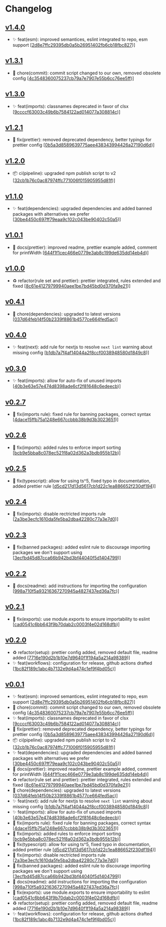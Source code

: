 # Changelog


## [v1.4.0](https://github.com/sladg/eslint-config-base/compare/v1.3.1...v1.4.0)

* ✨ feat(esm): improved semantices, eslint integrated to repo, esm support [[2d8e7ffc29395db0a5b26951402fb6cb18fbc827](https://github.com/sladg/eslint-config-base/commit/2d8e7ffc29395db0a5b26951402fb6cb18fbc827))]


## [v1.3.1](https://github.com/sladg/eslint-config-base/compare/v1.3.0...v1.3.1)

* 🧹 chore(commit): commit script changed to our own, removed obsolete config [[4c3548360075237cb79a7e7907e55b6cc76ee5ff](https://github.com/sladg/eslint-config-base/commit/4c3548360075237cb79a7e7907e55b6cc76ee5ff))]


## [v1.3.0](https://github.com/sladg/eslint-config-base/compare/v1.2.1...v1.3.0)

* ✨ feat(imports): classnames deprecated in favor of clsx [[9ccccf63003c49b6b7584122ad014077a308814c](https://github.com/sladg/eslint-config-base/commit/9ccccf63003c49b6b7584122ad014077a308814c))]


## [v1.2.1](https://github.com/sladg/eslint-config-base/compare/v1.2.0...v1.2.1)

* 🐛 fix(prettier): removed deprecated dependency, better typings for prettier config [[0b5a3d8589639775aee438343994426a27190d6d](https://github.com/sladg/eslint-config-base/commit/0b5a3d8589639775aee438343994426a27190d6d))]


## [v1.2.0](https://github.com/sladg/eslint-config-base/compare/v1.1.0...v1.2.0)

* 📦 ci(pipeline): upgraded npm publish script to v2 [[32cb1b76c0ac87974ffc771006f015905955d81f](https://github.com/sladg/eslint-config-base/commit/32cb1b76c0ac87974ffc771006f015905955d81f))]


## [v1.1.0](https://github.com/sladg/eslint-config-base/compare/v1.0.1...v1.1.0)

* ✨ feat(dependencies): upgraded dependencies and added banned packages with alternatives we prefer [[30be4450c697ff79eaa9c102c043be90402c50a5](https://github.com/sladg/eslint-config-base/commit/30be4450c697ff79eaa9c102c043be90402c50a5))]


## [v1.0.1](https://github.com/sladg/eslint-config-base/compare/v1.0.0...v1.0.1)

* 📝 docs(prettier): improved readme, prettier example added, comment for printWidth [[644f1f1cec466e0779e3ab8c199de635dd14eb4d](https://github.com/sladg/eslint-config-base/commit/644f1f1cec466e0779e3ab8c199de635dd14eb4d))]


## [v1.0.0](https://github.com/sladg/eslint-config-base/compare/v0.4.1...v1.0.0)

* ♻️ refactor(rule set and prettier): prettier integrated, rules extended and fixed [[8c61e41279799940aee1be7bd45bd0d370fa9e21](https://github.com/sladg/eslint-config-base/commit/8c61e41279799940aee1be7bd45bd0d370fa9e21))]


## [v0.4.1](https://github.com/sladg/eslint-config-base/compare/v0.4.0...v0.4.1)

* 🧹 chore(dependencies): upgraded to latest versions [[037d64feb14f50b2339f8861b4577ce664fed5ac](https://github.com/sladg/eslint-config-base/commit/037d64feb14f50b2339f8861b4577ce664fed5ac))]


## [v0.4.0](https://github.com/sladg/eslint-config-base/compare/v0.3.0...v0.4.0)

* ✨ feat(next): add rule for nextjs to resolve `next lint` warning about missing config [[b1db7a7f4af14044a2f8ccf0038948580d1849c8](https://github.com/sladg/eslint-config-base/commit/b1db7a7f4af14044a2f8ccf0038948580d1849c8))]


## [v0.3.0](https://github.com/sladg/eslint-config-base/compare/v0.2.7...v0.3.0)

* ✨ feat(imports): allow for auto-fix of unused imports [[40b3e63e57e474d8398ade6cf2f81648c6edeecb](https://github.com/sladg/eslint-config-base/commit/40b3e63e57e474d8398ade6cf2f81648c6edeecb))]


## [v0.2.7](https://github.com/sladg/eslint-config-base/compare/v0.2.6...v0.2.7)

* 🐛 fix(imports rule): fixed rule for banning packages, correct syntax [[4dace15ffb75a1248e667ccbbb38b9d3b3023651](https://github.com/sladg/eslint-config-base/commit/4dace15ffb75a1248e667ccbbb38b9d3b3023651))]


## [v0.2.6](https://github.com/sladg/eslint-config-base/compare/v0.2.5...v0.2.6)

* 🐛 fix(imports): added rules to enforce import sorting [[bcb9e5bba8c078ec521f8a02d362a3bdb955b12b](https://github.com/sladg/eslint-config-base/commit/bcb9e5bba8c078ec521f8a02d362a3bdb955b12b))]


## [v0.2.5](https://github.com/sladg/eslint-config-base/compare/v0.2.4...v0.2.5)

* 🐛 fix(typescript): allow for using ts^5, fixed typo in documentation, added prettier rule [[d5cd217d13d5617cb1d22c1ea886652f230df194](https://github.com/sladg/eslint-config-base/commit/d5cd217d13d5617cb1d22c1ea886652f230df194))]


## [v0.2.4](https://github.com/sladg/eslint-config-base/compare/v0.2.3...v0.2.4)

* 🐛 fix(imports): disable rectricted imports rule [[2a3be3ecfc1610da5fe5ba2dba42280c77a3e7d0](https://github.com/sladg/eslint-config-base/commit/2a3be3ecfc1610da5fe5ba2dba42280c77a3e7d0))]


## [v0.2.3](https://github.com/sladg/eslint-config-base/compare/v0.2.2...v0.2.3)

* 🐛 fix(banned packages): added eslint rule to discourage importing packages we don't support using [[3ecfbd45d87cca66b942bd3bf44040f5d1404799](https://github.com/sladg/eslint-config-base/commit/3ecfbd45d87cca66b942bd3bf44040f5d1404799))]


## [v0.2.2](https://github.com/sladg/eslint-config-base/compare/v0.2.1...v0.2.2)

* 📝 docs(readme): add instructions for importing the configuration [[998a710f5a93216367270945a4827437ed36a7fc](https://github.com/sladg/eslint-config-base/commit/998a710f5a93216367270945a4827437ed36a7fc))]


## [v0.2.1](https://github.com/sladg/eslint-config-base/compare/v0.2.0...v0.2.1)

* 🐛 fix(exports): use module.exports to ensure importability to eslint [[cad0541c6bb643f9b70dab2c0003f4e02d168dfb](https://github.com/sladg/eslint-config-base/commit/cad0541c6bb643f9b70dab2c0003f4e02d168dfb))]


## [v0.2.0](https://github.com/sladg/eslint-config-base/compare/v0.0.1...v0.2.0)

* ♻️ refactor(setup): prettier config added, removed default file, readme added [[7716e190d2b1b10e7d9640f1f194a5a214a98389](https://github.com/sladg/eslint-config-base/commit/7716e190d2b1b10e7d9640f1f194a5a214a98389))]
* ✨ feat(workflows): configuration for release, github actions drafted [[1bc82f189c1abc4b7132e9d4a474c1ef9f4bd05c](https://github.com/sladg/eslint-config-base/commit/1bc82f189c1abc4b7132e9d4a474c1ef9f4bd05c))]


## [v0.0.1](https://github.com/sladg/eslint-config-base/compare/v0.0.1)

* ✨ feat(esm): improved semantices, eslint integrated to repo, esm support [[2d8e7ffc29395db0a5b26951402fb6cb18fbc827](https://github.com/sladg/eslint-config-base/commit/2d8e7ffc29395db0a5b26951402fb6cb18fbc827))]
* 🧹 chore(commit): commit script changed to our own, removed obsolete config [[4c3548360075237cb79a7e7907e55b6cc76ee5ff](https://github.com/sladg/eslint-config-base/commit/4c3548360075237cb79a7e7907e55b6cc76ee5ff))]
* ✨ feat(imports): classnames deprecated in favor of clsx [[9ccccf63003c49b6b7584122ad014077a308814c](https://github.com/sladg/eslint-config-base/commit/9ccccf63003c49b6b7584122ad014077a308814c))]
* 🐛 fix(prettier): removed deprecated dependency, better typings for prettier config [[0b5a3d8589639775aee438343994426a27190d6d](https://github.com/sladg/eslint-config-base/commit/0b5a3d8589639775aee438343994426a27190d6d))]
* 📦 ci(pipeline): upgraded npm publish script to v2 [[32cb1b76c0ac87974ffc771006f015905955d81f](https://github.com/sladg/eslint-config-base/commit/32cb1b76c0ac87974ffc771006f015905955d81f))]
* ✨ feat(dependencies): upgraded dependencies and added banned packages with alternatives we prefer [[30be4450c697ff79eaa9c102c043be90402c50a5](https://github.com/sladg/eslint-config-base/commit/30be4450c697ff79eaa9c102c043be90402c50a5))]
* 📝 docs(prettier): improved readme, prettier example added, comment for printWidth [[644f1f1cec466e0779e3ab8c199de635dd14eb4d](https://github.com/sladg/eslint-config-base/commit/644f1f1cec466e0779e3ab8c199de635dd14eb4d))]
* ♻️ refactor(rule set and prettier): prettier integrated, rules extended and fixed [[8c61e41279799940aee1be7bd45bd0d370fa9e21](https://github.com/sladg/eslint-config-base/commit/8c61e41279799940aee1be7bd45bd0d370fa9e21))]
* 🧹 chore(dependencies): upgraded to latest versions [[037d64feb14f50b2339f8861b4577ce664fed5ac](https://github.com/sladg/eslint-config-base/commit/037d64feb14f50b2339f8861b4577ce664fed5ac))]
* ✨ feat(next): add rule for nextjs to resolve `next lint` warning about missing config [[b1db7a7f4af14044a2f8ccf0038948580d1849c8](https://github.com/sladg/eslint-config-base/commit/b1db7a7f4af14044a2f8ccf0038948580d1849c8))]
* ✨ feat(imports): allow for auto-fix of unused imports [[40b3e63e57e474d8398ade6cf2f81648c6edeecb](https://github.com/sladg/eslint-config-base/commit/40b3e63e57e474d8398ade6cf2f81648c6edeecb))]
* 🐛 fix(imports rule): fixed rule for banning packages, correct syntax [[4dace15ffb75a1248e667ccbbb38b9d3b3023651](https://github.com/sladg/eslint-config-base/commit/4dace15ffb75a1248e667ccbbb38b9d3b3023651))]
* 🐛 fix(imports): added rules to enforce import sorting [[bcb9e5bba8c078ec521f8a02d362a3bdb955b12b](https://github.com/sladg/eslint-config-base/commit/bcb9e5bba8c078ec521f8a02d362a3bdb955b12b))]
* 🐛 fix(typescript): allow for using ts^5, fixed typo in documentation, added prettier rule [[d5cd217d13d5617cb1d22c1ea886652f230df194](https://github.com/sladg/eslint-config-base/commit/d5cd217d13d5617cb1d22c1ea886652f230df194))]
* 🐛 fix(imports): disable rectricted imports rule [[2a3be3ecfc1610da5fe5ba2dba42280c77a3e7d0](https://github.com/sladg/eslint-config-base/commit/2a3be3ecfc1610da5fe5ba2dba42280c77a3e7d0))]
* 🐛 fix(banned packages): added eslint rule to discourage importing packages we don't support using [[3ecfbd45d87cca66b942bd3bf44040f5d1404799](https://github.com/sladg/eslint-config-base/commit/3ecfbd45d87cca66b942bd3bf44040f5d1404799))]
* 📝 docs(readme): add instructions for importing the configuration [[998a710f5a93216367270945a4827437ed36a7fc](https://github.com/sladg/eslint-config-base/commit/998a710f5a93216367270945a4827437ed36a7fc))]
* 🐛 fix(exports): use module.exports to ensure importability to eslint [[cad0541c6bb643f9b70dab2c0003f4e02d168dfb](https://github.com/sladg/eslint-config-base/commit/cad0541c6bb643f9b70dab2c0003f4e02d168dfb))]
* ♻️ refactor(setup): prettier config added, removed default file, readme added [[7716e190d2b1b10e7d9640f1f194a5a214a98389](https://github.com/sladg/eslint-config-base/commit/7716e190d2b1b10e7d9640f1f194a5a214a98389))]
* ✨ feat(workflows): configuration for release, github actions drafted [[1bc82f189c1abc4b7132e9d4a474c1ef9f4bd05c](https://github.com/sladg/eslint-config-base/commit/1bc82f189c1abc4b7132e9d4a474c1ef9f4bd05c))]